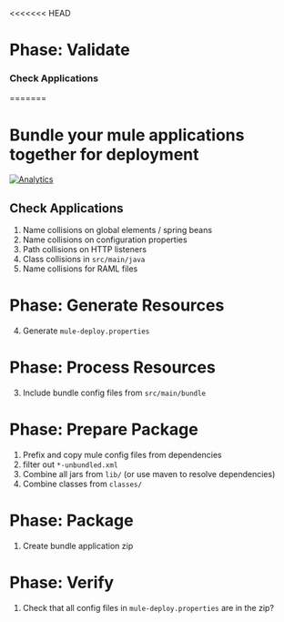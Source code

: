 <<<<<<< HEAD
# Phase: Validate
### Check Applications
=======
# Bundle your mule applications together for deployment

[![Analytics](https://hoegg-ga-beacon.appspot.com/UA-76227345-2/mule-bundle-maven-plugin)](https://github.com/hoeggsoftware/ga-beacon)

## Check Applications
1. Name collisions on global elements / spring beans
2. Name collisions on configuration properties
3. Path collisions on HTTP listeners
4. Class collisions in `src/main/java`
5. Name collisions for RAML files

# Phase: Generate Resources
4. Generate `mule-deploy.properties`
# Phase: Process Resources
3. Include bundle config files from `src/main/bundle`
# Phase: Prepare Package
1. Prefix and copy mule config files from dependencies
2. filter out `*-unbundled.xml`
5. Combine all jars from `lib/` (or use maven to resolve dependencies)
6. Combine classes from `classes/`
# Phase: Package
1. Create bundle application zip
# Phase: Verify
1. Check that all config files in `mule-deploy.properties` are in the zip?
